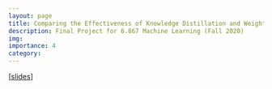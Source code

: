 ```yaml
---
layout: page
title: Comparing the Effectiveness of Knowledge Distillation and Weight-Based Pruning on Neural Networks
description: Final Project for 6.867 Machine Learning (Fall 2020)
img:
importance: 4
category:
---
```


[[slides](https://amburger66.github.io/assets/pdf/6.867_Project_Presentation.pdf)]
